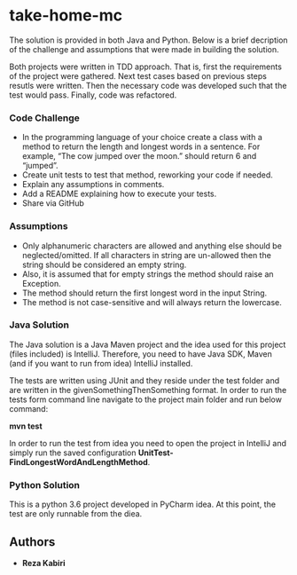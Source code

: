 # take-home-mc

The solution is provided in both Java and Python. Below is a brief decription of the challenge and assumptions that were made in building the solution. 

Both projects were written in TDD approach. That is, first the requirements of the project were gathered. Next test cases based on previous steps resutls were written. Then the necessary code was developed such that the test would pass. Finally, code was refactored.

### Code Challenge

* In the programming language of your choice create a class with a method to return the length and longest words in a sentence. For example, “The cow jumped over the moon.” should return 6 and “jumped”. 
* Create unit tests to test that method, reworking your code if needed. 
* Explain any assumptions in comments. 
* Add a README explaining how to execute your tests. 
* Share via GitHub

### Assumptions 

* Only alphanumeric characters are allowed and anything else should be neglected/omitted. If all characters in string are un-allowed then the string should be considered an empty string.
* Also, it is assumed that for empty strings the method should raise an Exception.
* The method should return the first longest word in the input String.
* The method is not case-sensitive and will always return the lowercase.

### Java Solution

The Java solution is a Java Maven project and the idea used for this project (files included) is IntelliJ. Therefore, you need to have Java SDK, Maven (and if you want to run from idea) IntelliJ installed. 

The tests are written using JUnit and they reside under the test folder and are written in the givenSomethingThenSomething format. In order to run the tests form command line navigate to the project main folder and run below command:

**mvn test**

In order to run the test from idea you need to open the project in IntelliJ and simply run the saved  configuration **UnitTest-FindLongestWordAndLengthMethod**.

### Python Solution

This is a python 3.6 project developed in PyCharm idea. At this point, the test are only runnable from the diea. 

## Authors

* **Reza Kabiri**

